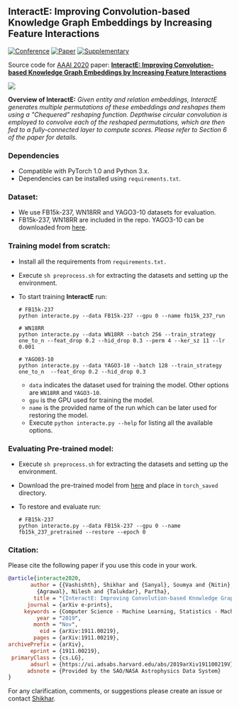 ## InteractE: Improving Convolution-based Knowledge Graph Embeddings by Increasing Feature Interactions

[![Conference](http://img.shields.io/badge/AAAI-2020-4b44ce.svg)](https://aaai.org/Conferences/AAAI-20/) [![Paper](http://img.shields.io/badge/paper-arxiv.1911.00219-B31B1B.svg)](https://arxiv.org/abs/1911.00219) [![Supplementary](http://img.shields.io/badge/supplementary-pdf-green.svg)](https://shikhar-vashishth.github.io/assets/pdf/interacte_supp.pdf)

Source code for [AAAI 2020](https://aaai.org/Conferences/AAAI-20/) paper: [**InteractE: Improving Convolution-based Knowledge Graph Embeddings by Increasing Feature Interactions**](https://arxiv.org/abs/1911.00219)

![](./overview.png)

**Overview of InteractE:** *Given entity and relation embeddings, InteractE generates multiple permutations of these embeddings and reshapes them using a "Chequered" reshaping function. Depthwise circular convolution is employed to convolve each of the reshaped permutations, which are then fed to a fully-connected layer to compute scores. Please refer to Section 6 of the paper for details.*

### Dependencies

- Compatible with PyTorch 1.0 and Python 3.x.
- Dependencies can be installed using `requirements.txt`.

### Dataset:

- We use FB15k-237,  WN18RR and YAGO3-10 datasets for evaluation. 
- FB15k-237,  WN18RR are included in the repo. YAGO3-10 can be downloaded from [here](https://drive.google.com/drive/folders/186yl5MetAx_ialN0fOCvrtnBiKRJdzXO?usp=sharing). 

### Training model from scratch:

- Install all the requirements from `requirements.txt.`

- Execute `sh preprocess.sh` for extracting the datasets and setting up the environment. 

- To start training **InteractE** run:

  ```shell
  # FB15k-237
  python interacte.py --data FB15k-237 --gpu 0 --name fb15k_237_run
  
  # WN18RR
  python interacte.py --data WN18RR --batch 256 --train_strategy one_to_n --feat_drop 0.2 --hid_drop 0.3 --perm 4 --ker_sz 11 --lr 0.001
  
  # YAGO03-10
  python interacte.py --data YAGO3-10 --batch 128 --train_strategy one_to_n  --feat_drop 0.2 --hid_drop 0.3 
  ```
  - `data` indicates the dataset used for training the model. Other options are `WN18RR` and `YAGO3-10`.
  - `gpu` is the GPU used for training the model.
  - `name` is the provided name of the run which can be later used for restoring the model.
  - Execute `python interacte.py --help` for listing all the available options.

### Evaluating Pre-trained model:

* Execute `sh preprocess.sh` for extracting the datasets and setting up the environment. 

* Download the pre-trained model from [here](https://drive.google.com/open?id=1ffwqdnJFm1A14n7Cph7XVXX6TKY4BOv1) and place in `torch_saved` directory. 

* To restore and evaluate run:

  ```shell
  # FB15k-237
  python interacte.py --data FB15k-237 --gpu 0 --name fb15k_237_pretrained --restore --epoch 0
  ```

### Citation:
Please cite the following paper if you use this code in your work.

```bibtex
@article{interacte2020,
       author = {{Vashishth}, Shikhar and {Sanyal}, Soumya and {Nitin}, Vikram and
         {Agrawal}, Nilesh and {Talukdar}, Partha},
        title = "{InteractE: Improving Convolution-based Knowledge Graph Embeddings by Increasing Feature Interactions}",
      journal = {arXiv e-prints},
     keywords = {Computer Science - Machine Learning, Statistics - Machine Learning},
         year = "2019",
        month = "Nov",
          eid = {arXiv:1911.00219},
        pages = {arXiv:1911.00219},
archivePrefix = {arXiv},
       eprint = {1911.00219},
 primaryClass = {cs.LG},
       adsurl = {https://ui.adsabs.harvard.edu/abs/2019arXiv191100219V},
      adsnote = {Provided by the SAO/NASA Astrophysics Data System}
}
```

For any clarification, comments, or suggestions please create an issue or contact [Shikhar](http://shikhar-vashishth.github.io).
